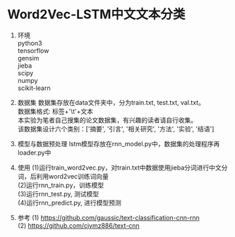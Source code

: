# Word2Vec-LSTM中文文本分类
1. 环境    
python3   
tensorflow     
gensim     
jieba     
scipy     
numpy    
scikit-learn    

2. 数据集
数据集存放在data文件夹中，分为train.txt, test.txt, val.txt。   
数据集格式: 标签+'\t'+文本     
本实验为笔者自己搜集的论文数据集，有兴趣的读者请自行收集。    
该数据集设计六个类别：['摘要', '引言', '相关研究', '方法', '实验', '结语']    

3. 模型与数据预处理
lstm模型存放在rnn_model.py中，数据集的处理程序再loader.py中

4. 使用
(1)运行train_word2vec.py，对train.txt中数据使用jieba分词进行中文分词，后利用word2vec训练词向量     
(2)运行rnn_train.py，训练模型    
(3)运行rnn_test.py, 测试模型   
(4)运行rnn_predict.py, 进行模型预测

5. 参考
(1) https://github.com/gaussic/text-classification-cnn-rnn      
(2) https://github.com/cjymz886/text-cnn   
